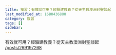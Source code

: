 ```yaml
---
title: 複習：有效就可用？經驗建教義？從天主教澳洲封聖談起
last_modified_at: 1680436800
category: 複習
tags: []
sidebar: 
---
```


 <p>有效就可用？經驗建教義？從天主教澳洲封聖談起<br>
<a href="/posts/269197268" target="_blank">/posts/269197268</a></p>

<p>&nbsp;</p>

